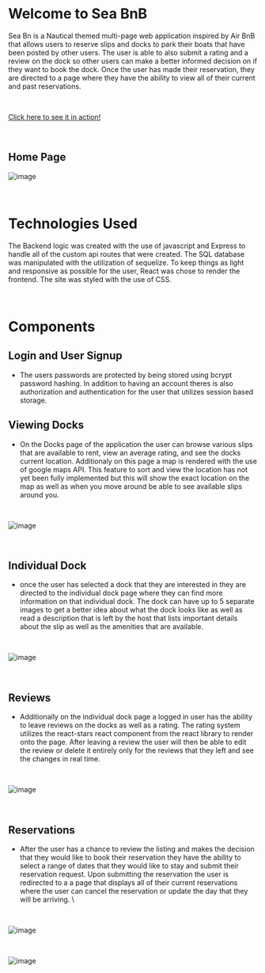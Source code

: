# Welcome to Sea BnB
Sea Bn is a Nautical themed multi-page web application inspired by Air BnB that allows users to reserve slips and docks to park their boats that have been posted by other users. The user is able to also submit a rating and a review on the dock so other users can make a better informed decision on if they want to book the dock. Once the user has made their reservation, they are directed to a page where they have the ability to view all of their current and past reservations.

<br>

[Click here to see it in action!](https://theseabnb.herokuapp.com/)

<br>


## Home Page

![image](https://user-images.githubusercontent.com/79103461/131862057-687f7452-f72b-45cb-b9ed-39e4ef763d22.png)

<br>

# Technologies Used

The Backend logic was created with the use of javascript and Express to handle all of the custom api routes that were created. The SQL database was manipulated with the utilization of sequelize. To keep things as light and responsive as possible for the user, React was chose to render the frontend. The site was styled with the use of CSS.

<br>

# Components
## Login and User Signup

* The users passwords are protected by being stored using bcrypt password hashing. In addition to having an account theres is also authorization and authentication for the user that utilizes session based storage.

## Viewing Docks
* On the Docks page of the application the user can browse various slips that are available to rent, view an average rating, and see the docks current location. Additionaly on this page a map is rendered with the use of google maps API. This feature to sort and view the location has not yet been fully implemented but this will show the exact location on the map as well as when you move around be able to see available slips around you.

<br>

![image](https://user-images.githubusercontent.com/79103461/131872080-542a42ac-6ded-4230-9db3-5f7bb402d57b.png)

<br>

## Individual Dock
* once the user has selected a dock that they are interested in they are directed to the individual dock page where they can find more information on that individual dock. The dock can have up to 5 separate images to get a better idea about what the dock looks like as well as read a description that is left by the host that lists important details about the slip as well as the amenities that are available.

<br>

![image](https://user-images.githubusercontent.com/79103461/131879005-eb799a13-1944-4fc9-8886-af755df59f25.png)

<br>

## Reviews
* Additionally on the individual dock page a logged in user has the ability to leave reviews on the docks as well as a rating. The rating system utilizes the react-stars react component from the react library to render onto the page. After leaving a review the user will then be able to edit the review or delete it entirely only for the reviews that they left and see the changes in real time.


<br>

![image](https://user-images.githubusercontent.com/79103461/132344036-13f5ec01-d43b-48ec-9c9e-0f2589b78bf5.png)

<br>

## Reservations
* After the user has a chance to review the listing and makes the decision that they would like to book their reservation they have the ability to select a range of dates that they would like to stay and submit their reservation request. Upon submitting the reservation the user is redirected to a a page that displays all of their current reservations where the user can cancel the reservation or update the day that they will be arriving. \

<br>

![image](https://user-images.githubusercontent.com/79103461/132345271-8171bbb7-6eb3-41ca-87b9-1cb31bdfb686.png)

<br>


![image](https://user-images.githubusercontent.com/79103461/132345334-54e6f123-1c24-4c9d-a94a-d67fa115a370.png)
<br>
